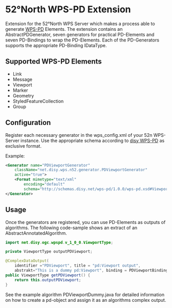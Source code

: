 # 52°North WPS-PD Extension

Extension for the 52°North WPS Server which makes a process able to generate [WPS-PD](http://schemas.disy.net/wps-pd/1.0.0/wps-pd.xsd) Elements.
The extension contains an AbstractPDGenerator, seven generators for practical PD-Elements and seven PD-Bindings to wrap the PD-Elements. Each of the PD-Generators supports the appropriate PD-Binding IDataType.

## Supported WPS-PD Elements
 * Link
 * Message
 * Viewport
 * Marker
 * Geometry
 * StyledFeatureCollection
 * Group
 
## Configuration
Register each necessary generator in the wps_config.xml of your 52n WPS-Server instance.
Use the appropriate schema according to [disy WPS-PD](https://www.legato.net/display/LEGATO/WPS+Presentation+Directives) as exclusive format. 

Example:
```xml
<Generator name="PDViewportGenerator"
    className="net.disy.wps.n52.generator.PDViewportGenerator"
    active="true">
    <Format mimetype="text/xml"
        encoding="default"
        schema="http://schemas.disy.net/wps-pd/1.0.0/wps-pd.xsd#Viewport" />
</Generator>
```

## Usage
Once the generators are registered, you can use PD-Elements as outputs of algorithms. The following code-sample shows an extract of an AbstractAnnotatedAlgorithm.
```java
import net.disy.ogc.wpspd.v_1_0_0.ViewportType;

private ViewportType outputPDViewport;

@ComplexDataOutput(
    identifier ="PDViewport", title = "pd:Viewport output",
    abstrakt="This is a dummy pd:Viewport", binding = PDViewportBinding.class)
public ViewportType getPDViewport() {
    return this.outputPDViewport;
}
```
See the example algorithm PDViewportDummy.java for detailed information on how to create a pd-object and assign it as an algorithms complex output.
